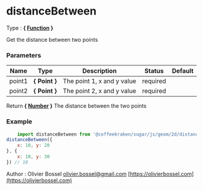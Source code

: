 # distanceBetween

<!-- @namespace: sugar.js.geom.2d.distanceBetween -->

Type : **{ [Function](https://developer.mozilla.org/fr/docs/Web/JavaScript/Reference/Objets_globaux/Function) }**


Get the distance between two points



### Parameters
Name  |  Type  |  Description  |  Status  |  Default
------------  |  ------------  |  ------------  |  ------------  |  ------------
point1  |  **{ Point }**  |  The point 1, x and y value  |  required  |
point2  |  **{ Point }**  |  The point 2, x and y value  |  required  |

Return **{ [Number](https://developer.mozilla.org/fr/docs/Web/JavaScript/Reference/Objets_globaux/Number) }** The distance between the two points

### Example
```js
	import distanceBetween from '@coffeekraken/sugar/js/geom/2d/distanceBetween'
distanceBetween({
	x: 10, y: 20
}, {
	x: 10, y: 30
}) // 10
```
Author : Olivier Bossel [olivier.bossel@gmail.com](mailto:olivier.bossel@gmail.com) [https://olivierbossel.com](https://olivierbossel.com)